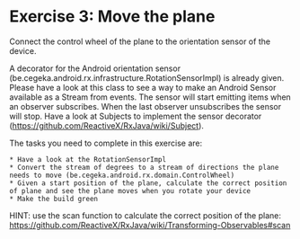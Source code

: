 Exercise 3: Move the plane
==========================

Connect the control wheel of the plane to the orientation sensor of the device.

A decorator for the Android orientation sensor (be.cegeka.android.rx.infrastructure.RotationSensorImpl) is already given.
Please have a look at this class to see a way to make an Android Sensor available as a Stream from events. The sensor will start emitting items when an observer subscribes.
When the last observer unsubscribes the sensor will stop.
Have a look at Subjects to implement the sensor decorator (https://github.com/ReactiveX/RxJava/wiki/Subject).

The tasks you need to complete in this exercise are:

    * Have a look at the RotationSensorImpl
    * Convert the stream of degrees to a stream of directions the plane needs to move (be.cegeka.android.rx.domain.ControlWheel)
    * Given a start position of the plane, calculate the correct position of plane and see the plane moves when you rotate your device
    * Make the build green
    
HINT: use the scan function to calculate the correct position of the plane:
https://github.com/ReactiveX/RxJava/wiki/Transforming-Observables#scan
    
    

